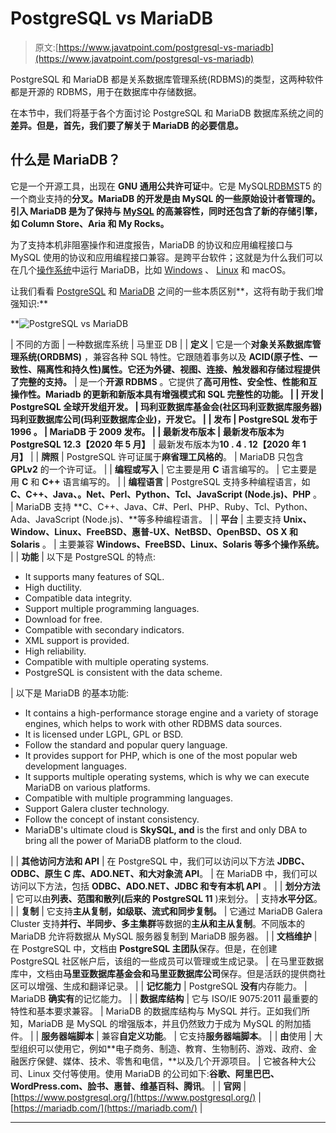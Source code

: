 # PostgreSQL vs MariaDB

> 原文:[https://www.javatpoint.com/postgresql-vs-mariadb](https://www.javatpoint.com/postgresql-vs-mariadb)

PostgreSQL 和 MariaDB 都是关系数据库管理系统(RDBMS)的类型，这两种软件都是开源的 RDBMS，用于在数据库中存储数据。

在本节中，我们将基于各个方面讨论 PostgreSQL 和 MariaDB 数据库系统之间的**差异。但是，首先，我们要了解关于 MariaDB 的必要信息。**

## 什么是 MariaDB？

它是一个开源工具，出现在 **GNU 通用公共许可证**中。它是 MySQL[RDBMS](https://www.javatpoint.com/what-is-rdbms)T5 的一个商业支持的**分叉。MariaDB 的开发是由 MySQL 的一些原始设计者管理的。引入 MariaDB 是为了保持与 [MySQL](https://www.javatpoint.com/mysql-tutorial) 的高兼容性，同时还包含了新的存储引擎，如 Column Store、Aria 和 My Rocks。**

为了支持本机非阻塞操作和进度报告，MariaDB 的协议和应用编程接口与 MySQL 使用的协议和应用编程接口兼容。是跨平台软件；这就是为什么我们可以在几个[操作系统](https://www.javatpoint.com/operating-system)中运行 MariaDB，比如 [Windows](https://www.javatpoint.com/windows) 、 [Linux](https://www.javatpoint.com/linux-tutorial) 和 macOS。

让我们看看 [PostgreSQL](https://www.javatpoint.com/postgresql-tutorial) 和 [MariaDB](https://www.javatpoint.com/mariadb-tutorial) 之间的一些本质区别**，这将有助于我们增强知识:**

**![PostgreSQL vs MariaDB](../Images/a7d74e42bd51f5ee550345c2994ac395.png)

| 不同的方面 | 一种数据库系统 | 马里亚 DB |
| **定义** | 它是一个**对象关系数据库管理系统(ORDBMS)** ，兼容各种 SQL 特性。它跟随着事务以及 **ACID(原子性、一致性、隔离性和持久性)**属性。它还为**外键、视图、连接、触发器和存储过程提供了完整的支持。** | 是一个**开源 RDBMS** 。它提供了**高可用性、安全性、性能和互操作性。**Mariadb 的更新和新版本具有增强模式和 SQL 完整性的功能。 |
| **开发** | **PostgreSQL 全球开发组**开发。 | **玛利亚数据库基金会**(社区玛利亚数据库服务器)**玛利亚数据库公司**(玛利亚数据库企业)，开发它。 |
| **发布** | PostgreSQL 发布于 **1996** 。 | MariaDB 于 **2009** 发布。 |
| **最新发布版本** | 最新发布版本为**PostgreSQL 12.3【2020 年 5 月】** | 最新发布版本为**10 . 4 . 12【2020 年 1 月】** |
| **牌照** | PostgreSQL 许可证属于**麻省理工风格的**。 | MariaDB 只包含 **GPLv2** 的一个许可证。 |
| **编程或写入** | 它主要是用 **C** 语言编写的。 | 它主要是用 **C** 和 **C++** 语言编写的。 |
| **编程语言** | PostgreSQL 支持多种编程语言，如 **C、C++、Java、。Net、Perl、Python、Tcl、JavaScript (Node.js)、PHP** 。 | MariaDB 支持 **C、C++、Java、C#、Perl、PHP、Ruby、Tcl、Python、Ada、JavaScript (Node.js)、**等多种编程语言。 |
| **平台** | 主要支持 **Unix、Window、Linux、FreeBSD、惠普-UX、NetBSD、OpenBSD、OS X 和 Solaris** 。 | 主要兼容 **Windows、FreeBSD、Linux、Solaris 等多个操作系统。** |
| **功能** | 以下是 PostgreSQL 的特点:

*   It supports many features of SQL.
*   High ductility.
*   Compatible data integrity.
*   Support multiple programming languages.
*   Download for free.
*   Compatible with secondary indicators.
*   XML support is provided.
*   High reliability.
*   Compatible with multiple operating systems.
*   PostgreSQL is consistent with the data scheme.

 | 以下是 MariaDB 的基本功能:

*   It contains a high-performance storage engine and a variety of storage engines, which helps to work with other RDBMS data sources.
*   It is licensed under LGPL, GPL or BSD.
*   Follow the standard and popular query language.
*   It provides support for PHP, which is one of the most popular web development languages.
*   It supports multiple operating systems, which is why we can execute MariaDB on various platforms.
*   Compatible with multiple programming languages.
*   Support Galera cluster technology.
*   Follow the concept of instant consistency.
*   MariaDB's ultimate cloud is **SkySQL, and** is the first and only DBA to bring all the power of MariaDB platform to the cloud.

 |
| **其他访问方法和 API** | 在 PostgreSQL 中，我们可以访问以下方法 **JDBC、ODBC、原生 C 库、ADO.NET、**和**大对象流 API**。 | 在 MariaDB 中，我们可以访问以下方法，包括 **ODBC、ADO.NET、JDBC 和专有本机 API** 。 |
| **划分方法** | 它可以由**列表、范围和散列(后来的 PostgreSQL 11** )来划分。 | 支持**水平分区**。 |
| **复制** | 它支持**主从复制，如级联、流式和同步复制。** | 它通过 MariaDB Galera Cluster 支持**并行、半同步、多主集群**等数据的**主从和主从复制**。不同版本的 MariaDB 允许将数据从 MySQL 服务器复制到 MariaDB 服务器。 |
| **文档维护** | 在 PostgreSQL 中，文档由 **PostgreSQL 主团队**保存。但是，在创建 PostgreSQL 社区帐户后，该组的一些成员可以管理或生成记录。 | 在马里亚数据库中，文档由**马里亚数据库基金会和马里亚数据库公司**保存。但是活跃的提供商社区可以增强、生成和翻译记录。 |
| **记忆能力** | PostgreSQL **没有**内存能力。 | MariaDB **确实有**的记忆能力。 |
| **数据库结构** | 它与 ISO/IE 9075:2011 最重要的特性和基本要求兼容。 | MariaDB 的数据库结构与 MySQL 并行。正如我们所知，MariaDB 是 MySQL 的增强版本，并且仍然致力于成为 MySQL 的附加插件。 |
| **服务器端脚本** | 兼容**自定义功能**。 | 它支持**服务器端脚本**。 |
| **由**使用 | 大型组织可以使用它，例如**电子商务、制造、教育、生物制药、游戏、政府、金融医疗保健、媒体、技术、零售和电信，**以及几个开源项目。 | 它被各种大公司、Linux 交付等使用。使用 MariaDB 的公司如下:**谷歌、阿里巴巴、WordPress.com、脸书、惠普、维基百科、腾讯**。 |
| **官网** | [https://www.postgresql.org/](https://www.postgresql.org/) | [https://mariadb.com/](https://mariadb.com/) |

* * ***